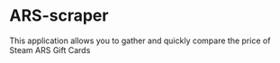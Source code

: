 # ARS-scraper
This application allows you to gather and quickly compare the price of Steam ARS Gift Cards

